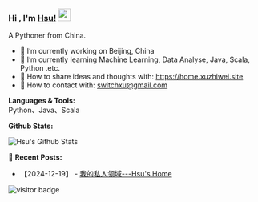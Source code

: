 <!--
**HsuChihwei/HsuChihwei** is a ✨ _special_ ✨ repository because its `README.md` (this file) appears on your GitHub profile.

Here are some ideas to get you started:

- 🔭 I’m currently working on ...
- 🌱 I’m currently learning ...
- 👯 I’m looking to collaborate on ...
- 🤔 I’m looking for help with ...
- 💬 Ask me about ...
- 📫 How to reach me: ...
- 😄 Pronouns: ...
- ⚡ Fun fact: ...
-->
### Hi , I'm [Hsu!](https://home.xuzhiwei.site) <img src="https://media.giphy.com/media/hvRJCLFzcasrR4ia7z/giphy.gif" width="25px">

A Pythoner from China.

- 🔭 I’m currently working on Beijing, China
- 🌱 I’m currently learning  Machine Learning, Data Analyse, Java, Scala, Python .etc.
- 👯 How to share ideas and thoughts with: https://home.xuzhiwei.site
- 💬 How to contact with: switchxu@gmail.com

**Languages & Tools:**  
Python、Java、Scala

**Github Stats:** 

![Hsu's Github Stats](https://github-readme-stats.vercel.app/api?username=hsuchihwei&show_icons=true)

📕 **Recent Posts:**
* 【2024-12-19】 - [我的私人领域---Hsu's Home](https://www.notion.so/xzw/Hsu-s-Home-319844c4c77149c9b57e7ec40986c7a6)

<p  align="left">
<img src="https://visitor-badge.laobi.icu/badge?page_id=hsuchihwei.hsuchihwei" alt="visitor badge"/>       
</p>
